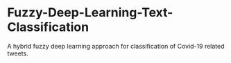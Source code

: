 # Fuzzy-Deep-Learning-Text-Classification
A hybrid fuzzy deep learning approach for classification of Covid-19 related tweets.